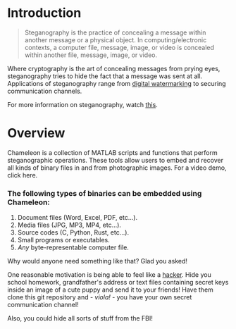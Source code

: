 # Introduction

> Steganography is the practice of concealing a message within another message
> or a physical object. In computing/electronic contexts, a computer file, message,
> image, or video is concealed within another file, message, image, or video.

Where cryptography is the art of concealing messages from prying eyes, steganography
tries to hide the fact that a message was sent at all. Applications of steganography
range from [digital watermarking](https://en.wikipedia.org/wiki/Digital_watermarking)
to securing communication channels.

For more information on steganography, watch [this](https://youtu.be/TWEXCYQKyDc).

# Overview

Chameleon is a collection of MATLAB scripts and functions that perform steganographic
operations. These tools allow users to embed and recover all kinds of binary files in
and from photographic images. For a video demo, click here.

### The following types of binaries can be embedded using Chameleon:

1. Document files (Word, Excel, PDF, etc...).
2. Media files (JPG, MP3, MP4, etc...).
3. Source codes (C, Python, Rust, etc...).
4. Small programs or executables.
5. *Any* byte-representable computer file.


Why would anyone need something like that? Glad you asked!

One reasonable motivation is being able to feel like a [hacker](https://github.com/EnriqueKhai).
Hide you school homework, grandfather's address or text files containing secret keys inside an
image of a cute puppy and send it to your friends! Have them clone this git repository and - *viola!* - you
have your own secret communication channel!

Also, you could hide all sorts of stuff from the FBI!
